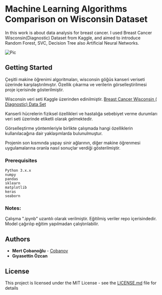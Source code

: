 # Machine Learning Algorithms Comparison on Wisconsin Dataset

In this work is about data analysis for breast cancer.
I used Breast Cancer Wisconsin(Diagnostic) Dataset from Kaggle,
and aimed to introduce Random Forest, SVC, Decision Tree also Artificial Neural Networks.

![Pic](https://i.ibb.co/z4N0pYp/indir.png)
## Getting Started

Çeşitli makine öğrenimi algoritmaları, wisconsin göğüs kanseri veriseti üzerinde karşılaştırılmıştır. Özellik çıkarma ve verilerin görselleştirilmesi proje içerisinde gösterilmiştir.

Wisconsin veri seti Kaggle üzerinden edinilmiştir.
[Breast Cancer Wisconsin ( Diagnostic) Data Set ](https://www.kaggle.com/uciml/breast-cancer-wisconsin-data)

Kanserli hücrelerin fiziksel özellikleri ve hastalığa sebebiyet verme durumları veri seti üzerinde etiketli olarak gelmektedir.

Görselleştirme yöntemleriyle birlikte çalışmada hangi özelliklerin kullanılacağına dair yaklaşımlarda bulunulmuştur.

Projenin son kısmında yapay sinir ağlarının, diğer makine öğrenmesi uygulamalarına oranla nasıl sonuçlar verdiği gösterilmiştir.

### Prerequisites

```
Python 3.x.x
numpy
pandas
sklearn
matplotlib
keras
seaborn
```

### Notes:

Çalışma ".ipynb" uzantılı olarak verilmiştir. Eğitilmiş veriler repo içerisindedir. Model çağırılıp eğitim yapılmadan çalıştırılabilir.

## Authors

* **Mert Çobanoğlu** - [Cobanov](https://github.com/cobanov)
* **Gıyasettin Özcan** 

## License

This project is licensed under the MIT License - see the [LICENSE.md](LICENSE.md) file for details


